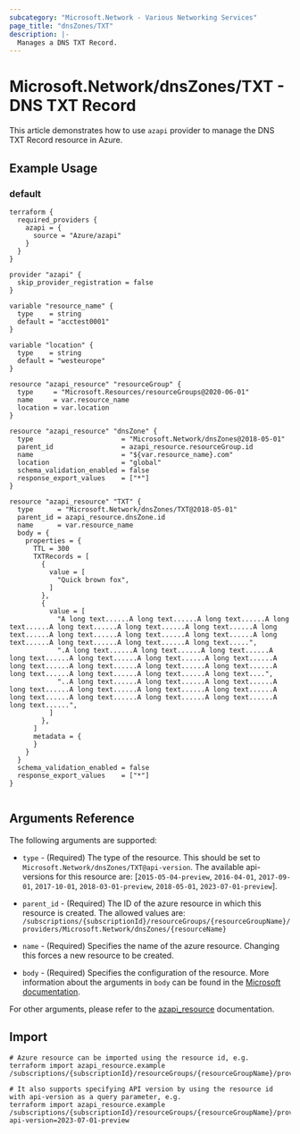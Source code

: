 ```yaml
---
subcategory: "Microsoft.Network - Various Networking Services"
page_title: "dnsZones/TXT"
description: |-
  Manages a DNS TXT Record.
---
```


# Microsoft.Network/dnsZones/TXT - DNS TXT Record

This article demonstrates how to use `azapi` provider to manage the DNS TXT Record resource in Azure.



## Example Usage

### default

```hcl
terraform {
  required_providers {
    azapi = {
      source = "Azure/azapi"
    }
  }
}

provider "azapi" {
  skip_provider_registration = false
}

variable "resource_name" {
  type    = string
  default = "acctest0001"
}

variable "location" {
  type    = string
  default = "westeurope"
}

resource "azapi_resource" "resourceGroup" {
  type     = "Microsoft.Resources/resourceGroups@2020-06-01"
  name     = var.resource_name
  location = var.location
}

resource "azapi_resource" "dnsZone" {
  type                      = "Microsoft.Network/dnsZones@2018-05-01"
  parent_id                 = azapi_resource.resourceGroup.id
  name                      = "${var.resource_name}.com"
  location                  = "global"
  schema_validation_enabled = false
  response_export_values    = ["*"]
}

resource "azapi_resource" "TXT" {
  type      = "Microsoft.Network/dnsZones/TXT@2018-05-01"
  parent_id = azapi_resource.dnsZone.id
  name      = var.resource_name
  body = {
    properties = {
      TTL = 300
      TXTRecords = [
        {
          value = [
            "Quick brown fox",
          ]
        },
        {
          value = [
            "A long text......A long text......A long text......A long text......A long text......A long text......A long text......A long text......A long text......A long text......A long text......A long text......A long text......A long text......A long text.....",
            ".A long text......A long text......A long text......A long text......A long text......A long text......A long text......A long text......A long text......A long text......A long text......A long text......A long text......A long text......A long text....",
            "..A long text......A long text......A long text......A long text......A long text......A long text......A long text......A long text......A long text......A long text......A long text......A long text......",
          ]
        },
      ]
      metadata = {
      }
    }
  }
  schema_validation_enabled = false
  response_export_values    = ["*"]
}


```



## Arguments Reference

The following arguments are supported:

* `type` - (Required) The type of the resource. This should be set to `Microsoft.Network/dnsZones/TXT@api-version`. The available api-versions for this resource are: [`2015-05-04-preview`, `2016-04-01`, `2017-09-01`, `2017-10-01`, `2018-03-01-preview`, `2018-05-01`, `2023-07-01-preview`].

* `parent_id` - (Required) The ID of the azure resource in which this resource is created. The allowed values are:  
  `/subscriptions/{subscriptionId}/resourceGroups/{resourceGroupName}/providers/Microsoft.Network/dnsZones/{resourceName}`

* `name` - (Required) Specifies the name of the azure resource. Changing this forces a new resource to be created.

* `body` - (Required) Specifies the configuration of the resource. More information about the arguments in `body` can be found in the [Microsoft documentation](https://learn.microsoft.com/en-us/azure/templates/Microsoft.Network/dnsZones/TXT?pivots=deployment-language-terraform).

For other arguments, please refer to the [azapi_resource](https://registry.terraform.io/providers/Azure/azapi/latest/docs/resources/resource) documentation.

## Import

 ```shell
 # Azure resource can be imported using the resource id, e.g.
 terraform import azapi_resource.example /subscriptions/{subscriptionId}/resourceGroups/{resourceGroupName}/providers/Microsoft.Network/dnsZones/{resourceName}/TXT/{resourceName}
 
 # It also supports specifying API version by using the resource id with api-version as a query parameter, e.g.
 terraform import azapi_resource.example /subscriptions/{subscriptionId}/resourceGroups/{resourceGroupName}/providers/Microsoft.Network/dnsZones/{resourceName}/TXT/{resourceName}?api-version=2023-07-01-preview
 ```

